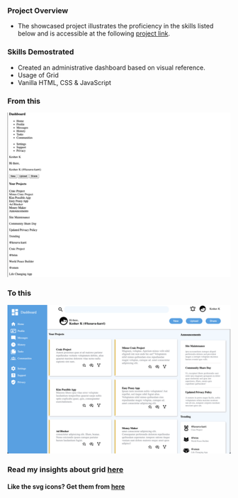 ### Project Overview
 - The showcased project illustrates the proficiency in the skills listed below 
 and is accessible at the following [project link](https://kesava-karri.github.io/the-odin-project/projects/admin-dashboard/).

### Skills Demostrated
- Created an administrative dashboard based on visual reference.
- Usage of Grid 
- Vanilla HTML, CSS & JavaScript

### From this
![image](./assets/from-this.png)

### To this
![image](./assets/to-this.png)

### Read my insights about grid [here](https://www.showwcase.com/article/37664/day-10-day-11-grid-layout)

#### Like the svg icons? Get them from [here](https://pictogrammers.com/library/mdi/)